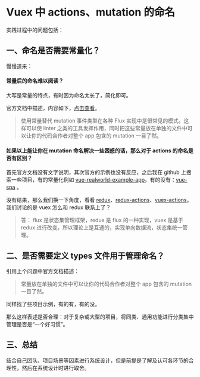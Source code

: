 # Vuex 中 actions、mutation 的命名

实践过程中的问题包括：

## 一、命名是否需要常量化？

慢慢道来：

#### 常量后的命名难以阅读？

大写是常量的特点，有时因为命名太长了，简化即可。

官方文档中描述，内容如下，[点击查看](https://vuex.vuejs.org/zh/guide/mutations.html#%E4%BD%BF%E7%94%A8%E5%B8%B8%E9%87%8F%E6%9B%BF%E4%BB%A3-mutation-%E4%BA%8B%E4%BB%B6%E7%B1%BB%E5%9E%8B)。

> 使用常量替代 mutation 事件类型在各种 Flux 实现中是很常见的模式。这样可以使 linter 之类的工具发挥作用，同时把这些常量放在单独的文件中可以让你的代码合作者对整个 app 包含的 mutation 一目了然。

#### 如果以上能让你在 mutation 命名解决一些困惑的话，那么对于 actions 的命名是否有区别？

首先官方文档没有文字说明，其次官方的示例也没有反应，之后我在 github 上搜索一些项目，有的常量化例如 [vue-realworld-example-app](https://github.com/gothinkster/vue-realworld-example-app/blob/master/src/store/actions.type.js)，有的没有：[vue-spa](https://github.com/skyronic/vue-spa/blob/master/src/store/products.js) 。

没有结果，那么我们换一下角度，看看 [redux](https://github.com/nonoroazoro/simplest-react-redux-example/blob/master/client/actions/CounterActionCreators.js)、[redux-actions](https://redux-actions.js.org/api-reference/createaction-s)、[vuex-actions](https://www.npmjs.com/package/vuex-actions)。我们讨论的是 vuex 怎么和 redux 联系上了？

> 答： flux 是状态集管理框架，redux 是 flux 的一种实现，vuex 是基于 redux 进行改变。所以理论上是互通的，实现单向数据流，状态集统一管理。

## 二、是否需要定义 types 文件用于管理命名？

引用上个问题中官方文档描述：

> 常量放在单独的文件中可以让你的代码合作者对整个 app 包含的 mutation 一目了然。

同样找了些项目示例，有的有，有的没。

那么这样表述是否合理：对于复杂或大型的项目，将同类、通用功能进行分类集中管理是否是“一个好习惯”。

## 三、总结

结合自己团队、项目场景等因素进行系统设计，但是前提是了解及认可各环节的合理性，然后在系统设计时进行取舍。
